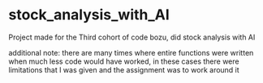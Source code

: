 # stock_analysis_with_AI

Project made for the Third cohort of code bozu, did stock analysis with AI

additional note: there are many times where entire functions were written when much less code would have worked, in these cases there were limitations that I was given and the assignment was to work around it
